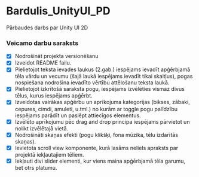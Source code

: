 # Bardulis_UnityUI_PD
Pārbaudes darbs par Unity UI 2D
### Veicamo darbu saraksts
- [x] Nodrošināt projekta versionēšanu
- [x] Izveidot README failu.
- [x] Pielietojot teksta ievades laukus (2.gab.) iespējams ievadīt apģērbjamā tēla vārdu un vecumu
(šajā laukā iespējams ievadīt tikai skaitļus), pogas nospiešana nodrošina ievadīto vērtību
attēlošanu teksta laukā.
- [x] Pielietojot izkrītošā saraksta pogu, iespējams izvēlēties vismaz divus tēlus, kurus iespējams
apģērbt.
- [x] Izveidotas vairākas apģērbu un aprīkojuma kategorijas (bikses, zābaki, cepures, cimdi, amuleti,
u.tml.) no kurām ar toggle pogu palīdzību iespējams parādīt un paslēpt attiecīgos elementus.
- [x] Izvēlēto aprīkojumu pēc drag and drop principa iespējams pārvietot un nolikt izvēlētajā vietā.
- [x] Nodrošināti skaņas efekti (pogu klikšķi, fona mūzika, tēlu izdarītās skaņas).
- [x] Ievietota scroll view komponente, kurā lasāms neliels apraksts par projektā iekļautajiem tēliem.
- [x] Iekļauti divi slider elementi, kur viens maina apģērbjamā tēla garumu, bet otrs platumu.
